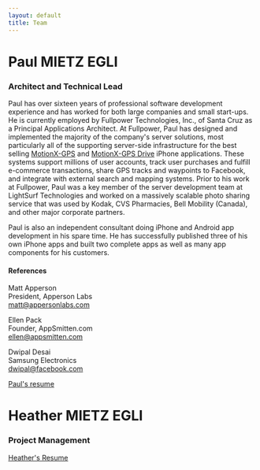 ```yaml
---
layout: default
title: Team
---
```

  
# Paul MIETZ EGLI
### Architect and Technical Lead

Paul has over sixteen years of professional software development experience and has
worked for both large companies and small start-ups.
He is currently employed by Fullpower Technologies, Inc., of Santa Cruz as a
Principal Applications Architect.  At Fullpower, Paul has designed and implemented
the majority of the company's server solutions, most particularly all
of the supporting server-side infrastructure for the best selling [MotionX-GPS](http://gps.motionx.com/)
and [MotionX-GPS Drive](http://drive.motionx.com/) iPhone applications.  These systems
support millions of user accounts, track user purchases and fulfill e-commerce transactions,
share GPS tracks and waypoints to Facebook, and integrate with external search and
mapping systems.  Prior to his work at Fullpower, Paul was a key member of the server
development team at LightSurf Technologies and worked on a massively scalable photo
sharing service that was used by Kodak, CVS Pharmacies, Bell Mobility (Canada), and
other major corporate partners.

Paul is also an independent consultant doing iPhone and Android app development in
his spare time.  He has successfully published three of his own iPhone apps and 
built two complete apps as well as many app components for his customers. 

#### References

Matt Apperson  
President, Apperson Labs  
matt@appersonlabs.com

Ellen Pack  
Founder, AppSmitten.com  
ellen@appsmitten.com

Dwipal Desai  
Samsung Electronics  
dwipal@facebook.com


[Paul's resume](paul_resume.pdf)

# Heather MIETZ EGLI
### Project Management

[Heather's Resume](SC_City_Calendarbid5_13.pdf)

